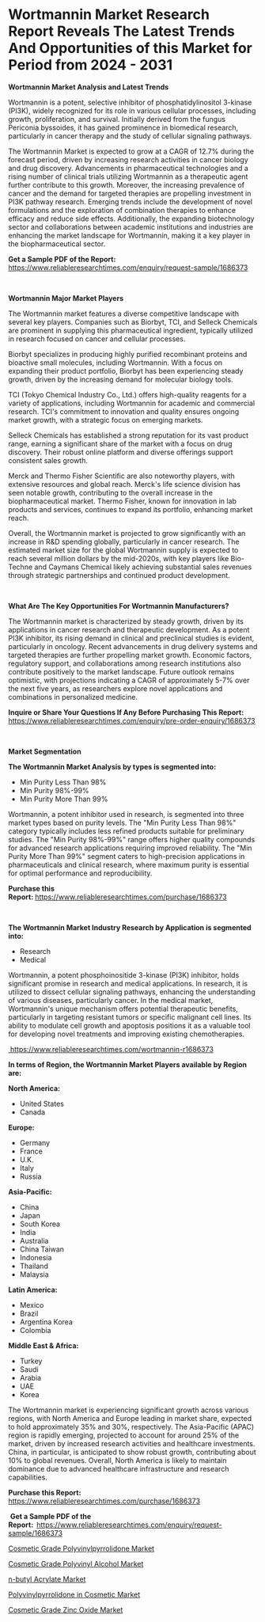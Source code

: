 <p><h1>Wortmannin Market Research Report Reveals The Latest Trends And Opportunities of this Market for Period from 2024 - 2031</h1></p><p><strong>Wortmannin Market Analysis and Latest Trends</strong></p>
<p><p>Wortmannin is a potent, selective inhibitor of phosphatidylinositol 3-kinase (PI3K), widely recognized for its role in various cellular processes, including growth, proliferation, and survival. Initially derived from the fungus Periconia byssoides, it has gained prominence in biomedical research, particularly in cancer therapy and the study of cellular signaling pathways.</p><p>The Wortmannin Market is expected to grow at a CAGR of 12.7% during the forecast period, driven by increasing research activities in cancer biology and drug discovery. Advancements in pharmaceutical technologies and a rising number of clinical trials utilizing Wortmannin as a therapeutic agent further contribute to this growth. Moreover, the increasing prevalence of cancer and the demand for targeted therapies are propelling investment in PI3K pathway research. Emerging trends include the development of novel formulations and the exploration of combination therapies to enhance efficacy and reduce side effects. Additionally, the expanding biotechnology sector and collaborations between academic institutions and industries are enhancing the market landscape for Wortmannin, making it a key player in the biopharmaceutical sector.</p></p>
<p><strong>Get a Sample PDF of the Report:&nbsp;</strong> <a href="https://www.reliableresearchtimes.com/enquiry/request-sample/1686373?utm_campaign=1496&utm_medium=2&utm_source=Github&utm_content=ia&utm_term=16102024&utm_id=wortmannin">https://www.reliableresearchtimes.com/enquiry/request-sample/1686373</a></p>
<p>&nbsp;</p>
<p><strong>Wortmannin Major Market Players</strong></p>
<p><p>The Wortmannin market features a diverse competitive landscape with several key players. Companies such as Biorbyt, TCI, and Selleck Chemicals are prominent in supplying this pharmaceutical ingredient, typically utilized in research focused on cancer and cellular processes.</p><p>Biorbyt specializes in producing highly purified recombinant proteins and bioactive small molecules, including Wortmannin. With a focus on expanding their product portfolio, Biorbyt has been experiencing steady growth, driven by the increasing demand for molecular biology tools.</p><p>TCI (Tokyo Chemical Industry Co., Ltd.) offers high-quality reagents for a variety of applications, including Wortmannin for academic and commercial research. TCI's commitment to innovation and quality ensures ongoing market growth, with a strategic focus on emerging markets.</p><p>Selleck Chemicals has established a strong reputation for its vast product range, earning a significant share of the market with a focus on drug discovery. Their robust online platform and diverse offerings support consistent sales growth. </p><p>Merck and Thermo Fisher Scientific are also noteworthy players, with extensive resources and global reach. Merck's life science division has seen notable growth, contributing to the overall increase in the biopharmaceutical market. Thermo Fisher, known for innovation in lab products and services, continues to expand its portfolio, enhancing market reach.</p><p>Overall, the Wortmannin market is projected to grow significantly with an increase in R&D spending globally, particularly in cancer research. The estimated market size for the global Wortmannin supply is expected to reach several million dollars by the mid-2020s, with key players like Bio-Techne and Caymans Chemical likely achieving substantial sales revenues through strategic partnerships and continued product development.</p></p>
<p>&nbsp;</p>
<p><strong>What Are The Key Opportunities For Wortmannin Manufacturers?</strong></p>
<p><p>The Wortmannin market is characterized by steady growth, driven by its applications in cancer research and therapeutic development. As a potent PI3K inhibitor, its rising demand in clinical and preclinical studies is evident, particularly in oncology. Recent advancements in drug delivery systems and targeted therapies are further propelling market growth. Economic factors, regulatory support, and collaborations among research institutions also contribute positively to the market landscape. Future outlook remains optimistic, with projections indicating a CAGR of approximately 5-7% over the next five years, as researchers explore novel applications and combinations in personalized medicine.</p></p>
<p><strong>Inquire or Share Your Questions If Any Before Purchasing This Report:</strong> <a href="https://www.reliableresearchtimes.com/enquiry/pre-order-enquiry/1686373?utm_campaign=1496&utm_medium=2&utm_source=Github&utm_content=ia&utm_term=16102024&utm_id=wortmannin">https://www.reliableresearchtimes.com/enquiry/pre-order-enquiry/1686373</a></p>
<p>&nbsp;</p>
<p><strong>Market Segmentation</strong></p>
<p><strong>The Wortmannin Market Analysis by types is segmented into:</strong></p>
<p><ul><li>Min Purity Less Than 98%</li><li>Min Purity 98%-99%</li><li>Min Purity More Than 99%</li></ul></p>
<p><p>Wortmannin, a potent inhibitor used in research, is segmented into three market types based on purity levels. The "Min Purity Less Than 98%" category typically includes less refined products suitable for preliminary studies. The "Min Purity 98%-99%" range offers higher quality compounds for advanced research applications requiring improved reliability. The "Min Purity More Than 99%" segment caters to high-precision applications in pharmaceuticals and clinical research, where maximum purity is essential for optimal performance and reproducibility.</p></p>
<p><strong>Purchase this Report:&nbsp;</strong><a href="https://www.reliableresearchtimes.com/purchase/1686373?utm_campaign=1496&utm_medium=2&utm_source=Github&utm_content=ia&utm_term=16102024&utm_id=wortmannin">https://www.reliableresearchtimes.com/purchase/1686373</a></p>
<p>&nbsp;</p>
<p><strong>The Wortmannin Market Industry Research by Application is segmented into:</strong></p>
<p><ul><li>Research</li><li>Medical</li></ul></p>
<p><p>Wortmannin, a potent phosphoinositide 3-kinase (PI3K) inhibitor, holds significant promise in research and medical applications. In research, it is utilized to dissect cellular signaling pathways, enhancing the understanding of various diseases, particularly cancer. In the medical market, Wortmannin's unique mechanism offers potential therapeutic benefits, particularly in targeting resistant tumors or specific malignant cell lines. Its ability to modulate cell growth and apoptosis positions it as a valuable tool for developing novel treatments and improving existing chemotherapies.</p></p>
<p><a href="https://www.reliableresearchtimes.com/wortmannin-r1686373?utm_campaign=1496&utm_medium=2&utm_source=Github&utm_content=ia&utm_term=16102024&utm_id=wortmannin">&nbsp;https://www.reliableresearchtimes.com/wortmannin-r1686373</a></p>
<p><strong>In terms of Region, the Wortmannin Market Players available by Region are:</strong></p>
<p>
    <p> <strong> North America: </strong>
        <ul>
            <li>United States</li>
            <li>Canada</li>
        </ul>
        </p> 
    <p> <strong> Europe: </strong>
        <ul>
            <li>Germany</li>
            <li>France</li>
            <li>U.K.</li>
            <li>Italy</li>
            <li>Russia</li>
        </ul>
        </p> 
    <p> <strong> Asia-Pacific: </strong>
        <ul>
            <li>China</li>
            <li>Japan</li>
            <li>South Korea</li>
            <li>India</li>
            <li>Australia</li>
            <li>China Taiwan</li>
            <li>Indonesia</li>
            <li>Thailand</li>
            <li>Malaysia</li>
        </ul>
        </p> 
    <p> <strong> Latin America: </strong>
        <ul>
            <li>Mexico</li>
            <li>Brazil</li>
            <li>Argentina Korea</li>
            <li>Colombia</li>
        </ul>
        </p> 
    <p> <strong> Middle East & Africa: </strong>
        <ul>
            <li>Turkey</li>
            <li>Saudi</li>
            <li>Arabia</li>
            <li>UAE</li>
            <li>Korea</li>
        </ul>
    </p>
    </p>
<p><p>The Wortmannin market is experiencing significant growth across various regions, with North America and Europe leading in market share, expected to hold approximately 35% and 30%, respectively. The Asia-Pacific (APAC) region is rapidly emerging, projected to account for around 25% of the market, driven by increased research activities and healthcare investments. China, in particular, is anticipated to show robust growth, contributing about 10% to global revenues. Overall, North America is likely to maintain dominance due to advanced healthcare infrastructure and research capabilities.</p></p>
<p><strong>Purchase this Report: </strong><a href="https://www.reliableresearchtimes.com/purchase/1686373?utm_campaign=1496&utm_medium=2&utm_source=Github&utm_content=ia&utm_term=16102024&utm_id=wortmannin">https://www.reliableresearchtimes.com/purchase/1686373</a></p>
<p>&nbsp;<strong>Get a Sample PDF of the Report:&nbsp;&nbsp;</strong><a href="https://www.reliableresearchtimes.com/enquiry/request-sample/1686373?utm_campaign=1496&utm_medium=2&utm_source=Github&utm_content=ia&utm_term=16102024&utm_id=wortmannin">https://www.reliableresearchtimes.com/enquiry/request-sample/1686373</a></p>
<p><strong></strong></p>
<p><p><a href="https://www.linkedin.com/pulse/cosmetic-grade-polyvinylpyrrolidone-market-trends-detailed-3fble?trk=public_post_embed_feed-article-content&utm_campaign=1496&utm_medium=2&utm_source=Github&utm_content=ia&utm_term=16102024&utm_id=wortmannin">Cosmetic Grade Polyvinylpyrrolidone Market</a></p><p><a href="https://www.linkedin.com/pulse/cosmetic-grade-polyvinyl-alcohol-market-penetration-strategies-d20hf?trk=public_post_embed_feed-article-content&utm_campaign=1496&utm_medium=2&utm_source=Github&utm_content=ia&utm_term=16102024&utm_id=wortmannin">Cosmetic Grade Polyvinyl Alcohol Market</a></p><p><a href="https://www.linkedin.com/pulse/n-butyl-acrylate-market-overview-forecast-2024-2031-5gbef?trk=public_post_embed_feed-article-content&utm_campaign=1496&utm_medium=2&utm_source=Github&utm_content=ia&utm_term=16102024&utm_id=wortmannin">n-butyl Acrylate Market</a></p><p><a href="https://www.linkedin.com/pulse/insights-polyvinylpyrrolidone-cosmetic-market-size-which-in7ve?trk=public_post_embed_feed-article-content&utm_campaign=1496&utm_medium=2&utm_source=Github&utm_content=ia&utm_term=16102024&utm_id=wortmannin">Polyvinylpyrrolidone in Cosmetic Market</a></p><p><a href="https://www.linkedin.com/pulse/navigating-cosmetic-grade-zinc-oxide-market-expert-analysis-forecast-xvhnf?trk=public_post_embed_feed-article-content&utm_campaign=1496&utm_medium=2&utm_source=Github&utm_content=ia&utm_term=16102024&utm_id=wortmannin">Cosmetic Grade Zinc Oxide Market</a></p></p>